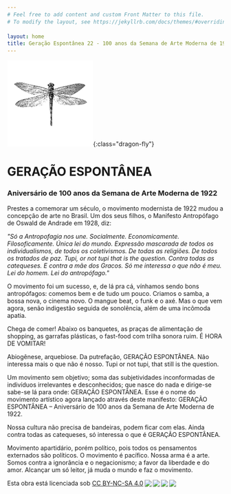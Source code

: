 ```yaml
---
# Feel free to add content and custom Front Matter to this file.
# To modify the layout, see https://jekyllrb.com/docs/themes/#overriding-theme-defaults

layout: home
title: Geração Espontânea 22 - 100 anos da Semana de Arte Moderna de 1922
---
```


![Geração Espontêanea](/assets/images/logo.png){:class="dragon-fly"}

# GERAÇÃO ESPONTÂNEA

### Aniversário de 100 anos da Semana de Arte Moderna de 1922

Prestes a comemorar um século, o movimento modernista de 1922 mudou a concepção de arte no Brasil. Um dos seus filhos, o Manifesto Antropófago de Oswald de Andrade em 1928, diz:

_"Só a Antropofagia nos une. Socialmente. Economicamente. Filosoficamente. Única lei do mundo. Expressão mascarada de todos os individualismos, de todos os coletivismos. De todas as religiões. De todos os tratados de paz. Tupi, or not tupi that is the question. Contra todas as catequeses. E contra a mãe dos Gracos. Só me interessa o que não é meu. Lei do homem. Lei do antropófago."_

O movimento foi um sucesso, e, de lá pra cá, vínhamos sendo bons antropófagos: comemos bem e de tudo um pouco. Criamos o samba, a bossa nova, o cinema novo. O mangue beat, o funk e o axé. Mas o que vem agora, senão indigestão seguida de sonolência, além de uma incômoda apatia.

Chega de comer! Abaixo os banquetes, as praças de alimentação de shopping, as garrafas plásticas, o fast-food com trilha sonora ruim. É HORA DE VOMITAR!

Abiogênese, arquebiose. Da putrefação, GERAÇÃO ESPONTÂNEA. Não interessa mais o que não é nosso. Tupi or not tupi, that still is the question.

Um movimento sem objetivo; soma das subjetividades inconformadas de indivíduos irrelevantes e desconhecidos; que nasce do nada e dirige-se sabe-se lá para onde: GERAÇÃO ESPONTÂNEA. Esse é o nome do movimento artístico agora lançado através deste manifesto: GERAÇÃO ESPONTÂNEA – Aniversário de 100 anos da Semana de Arte Moderna de 1922.

Nossa cultura não precisa de bandeiras, podem ficar com elas. Ainda contra todas as catequeses, só interessa o que é GERAÇÃO ESPONTÂNEA.

Movimento apartidário, porém político, pois todos os pensamentos externados são políticos. O movimento é pacífico. Nossa arma é a arte. Somos contra a ignorância e o negacionismo; a favor da liberdade e do amor. Alcançar um só leitor, já muda o mundo e faz o movimento.

<div class="copyleft">
    <p xmlns:cc="http://creativecommons.org/ns#" >Esta obra está licenciada sob <a href="http://creativecommons.org/licenses/by-nc-sa/4.0/?ref=chooser-v1" target="_blank" rel="license noopener noreferrer" style="display:inline-block;">CC BY-NC-SA 4.0<img style="height:22px!important;margin-left:3px;vertical-align:text-bottom;" src="https://mirrors.creativecommons.org/presskit/icons/cc.svg?ref=chooser-v1"><img style="height:22px!important;margin-left:3px;vertical-align:text-bottom;" src="https://mirrors.creativecommons.org/presskit/icons/by.svg?ref=chooser-v1"><img style="height:22px!important;margin-left:3px;vertical-align:text-bottom;" src="https://mirrors.creativecommons.org/presskit/icons/nc.svg?ref=chooser-v1"><img style="height:22px!important;margin-left:3px;vertical-align:text-bottom;" src="https://mirrors.creativecommons.org/presskit/icons/sa.svg?ref=chooser-v1"></a></p>
</div>